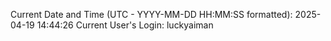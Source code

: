 Current Date and Time (UTC - YYYY-MM-DD HH:MM:SS formatted): 2025-04-19 14:44:26
Current User's Login: luckyaiman
